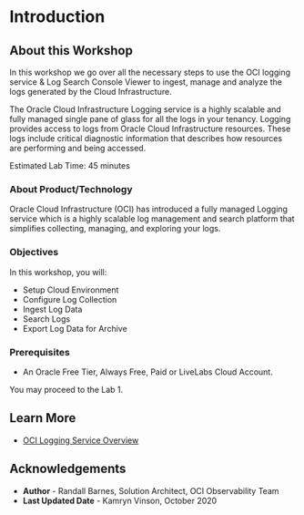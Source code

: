 # Introduction

## About this Workshop

In this workshop we go over all the necessary steps to use the OCI logging service & Log Search Console Viewer to ingest, manage and analyze the logs generated by the Cloud Infrastructure.

The Oracle Cloud Infrastructure Logging service is a highly scalable and fully managed single pane of glass for all the logs in your tenancy. Logging provides access to logs from Oracle Cloud Infrastructure resources. These logs include critical diagnostic information that describes how resources are performing and being accessed.



Estimated Lab Time: 45 minutes

### About Product/Technology
Oracle Cloud Infrastructure (OCI) has introduced a fully managed Logging service which is a highly scalable log management and search platform that simplifies collecting, managing, and exploring your logs.


### Objectives

In this workshop, you will:
* Setup Cloud Environment
* Configure Log Collection
* Ingest Log Data
* Search Logs
* Export Log Data for Archive

### Prerequisites

* An Oracle Free Tier, Always Free, Paid or LiveLabs Cloud Account.


You may proceed to the Lab 1.

## Learn More

* [OCI Logging Service Overview](https://docs.cloud.oracle.com/en-us/iaas/Content/Logging/Concepts/loggingoverview.htm)


## Acknowledgements
* **Author** - Randall Barnes, Solution Architect, OCI Observability Team
* **Last Updated Date** - Kamryn Vinson, October 2020


